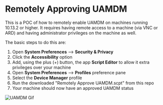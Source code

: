 # Remotely Approving UAMDM
This is a POC of how to remotely enable UAMDM on machines running 10.13.2 or higher. It requires having remote access to a machine (via VNC or ARD) and having administrator privileges on the machine as well.

The basic steps to do this are:

1. Open **System Preferences** --> **Security & Privacy**
2. Click the **Accessibility** option
3. Add, using the plus (+) button, the app **Script Editor** to allow it extra privileges over your machine
4. Open **System Preferences** --> **Profiles** preference pane
5. Select the **Device Manager** profile
5. Run the downloaded "Remotely Approve UAMDM.scpt" from this repo
6. Your machine should now have an approved UAMDM status

![UAMDM Gif](./UAMDM.gif)
